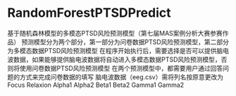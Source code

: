 # RandomForestPTSDPredict
基于随机森林模型的多模态PTSD风险预测模型（第七届MAS案例分析大赛参赛作品）
预测模型分为两个部分，第一部分为问卷数据PTSD风险预测模型，第二部分为多模态数据PTSD风险预测模型
在程序开始执行后，需要选择是否可以提供脑电波数据，如果能够提供脑电波数据将自动进入多模态数据PTSD风险预测模型，否则将使用问卷数据PTSD风险预测模型
在两个预测模型中，都需要用户通过回答问题的方式来完成问卷数据的填写
脑电波数据（eeg.csv）需将列名按原意更改为Focus Relaxion Alpha1 Alpha2 Beta1 Beta2 Gamma1 Gamma2
